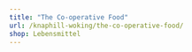 ```yaml
---
title: "The Co-operative Food"
url: /knaphill-woking/the-co-operative-food/
shop: Lebensmittel
---
```

